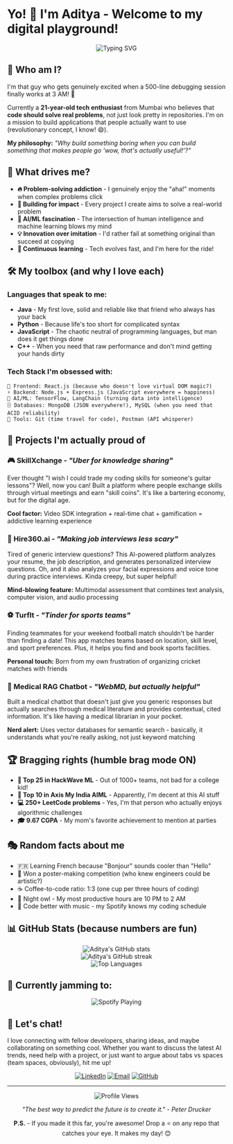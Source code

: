 # Yo! 👋 I'm Aditya - Welcome to my digital playground!

<div align="center">
  <img src="https://readme-typing-svg.herokuapp.com?font=Fira+Code&pause=1000&color=2196F3&center=true&vCenter=true&width=500&lines=Building+cool+stuff+with+code;Turning+coffee+into+algorithms;AI+enthusiast+%26+problem+solver;Always+learning%2C+always+coding" alt="Typing SVG" />
</div>

## 🤔 Who am I?

I'm that guy who gets genuinely excited when a 500-line debugging session finally works at 3 AM! 🌙 

Currently a **21-year-old tech enthusiast** from Mumbai who believes that **code should solve real problems**, not just look pretty in repositories. I'm on a mission to build applications that people actually want to use (revolutionary concept, I know! 😄).

**My philosophy:** *"Why build something boring when you can build something that makes people go 'wow, that's actually useful!'?"*

## 🎯 What drives me?

- **🔥 Problem-solving addiction** - I genuinely enjoy the "aha!" moments when complex problems click
- **🚀 Building for impact** - Every project I create aims to solve a real-world problem
- **🤖 AI/ML fascination** - The intersection of human intelligence and machine learning blows my mind
- **💡 Innovation over imitation** - I'd rather fail at something original than succeed at copying
- **🌱 Continuous learning** - Tech evolves fast, and I'm here for the ride!

## 🛠️ My toolbox (and why I love each)

### Languages that speak to me:
- **Java** - My first love, solid and reliable like that friend who always has your back
- **Python** - Because life's too short for complicated syntax
- **JavaScript** - The chaotic neutral of programming languages, but man does it get things done
- **C++** - When you need that raw performance and don't mind getting your hands dirty

### Tech Stack I'm obsessed with:
```
🎨 Frontend: React.js (because who doesn't love virtual DOM magic?)
⚡ Backend: Node.js + Express.js (JavaScript everywhere = happiness)
🧠 AI/ML: TensorFlow, LangChain (turning data into intelligence)
🗄️ Databases: MongoDB (JSON everywhere!), MySQL (when you need that ACID reliability)
🔧 Tools: Git (time travel for code), Postman (API whisperer)
```

## 🎪 Projects I'm actually proud of

### 🎮 SkillXchange - *"Uber for knowledge sharing"*
Ever thought "I wish I could trade my coding skills for someone's guitar lessons"? Well, now you can! Built a platform where people exchange skills through virtual meetings and earn "skill coins". It's like a bartering economy, but for the digital age.

**Cool factor:** Video SDK integration + real-time chat + gamification = addictive learning experience

### 🤖 Hire360.ai - *"Making job interviews less scary"*
Tired of generic interview questions? This AI-powered platform analyzes your resume, the job description, and generates personalized interview questions. Oh, and it also analyzes your facial expressions and voice tone during practice interviews. Kinda creepy, but super helpful!

**Mind-blowing feature:** Multimodal assessment that combines text analysis, computer vision, and audio processing

### ⚽ TurfIt - *"Tinder for sports teams"*
Finding teammates for your weekend football match shouldn't be harder than finding a date! This app matches teams based on location, skill level, and sport preferences. Plus, it helps you find and book sports facilities.

**Personal touch:** Born from my own frustration of organizing cricket matches with friends

### 🏥 Medical RAG Chatbot - *"WebMD, but actually helpful"*
Built a medical chatbot that doesn't just give you generic responses but actually searches through medical literature and provides contextual, cited information. It's like having a medical librarian in your pocket.

**Nerd alert:** Uses vector databases for semantic search - basically, it understands what you're really asking, not just keyword matching

## 🏆 Bragging rights (humble brag mode ON)

- **🥇 Top 25 in HackWave ML** - Out of 1000+ teams, not bad for a college kid!
- **🥈 Top 10 in Axis My India AIML** - Apparently, I'm decent at this AI stuff
- **💻 250+ LeetCode problems** - Yes, I'm that person who actually enjoys algorithmic challenges
- **🎓 9.67 CGPA** - My mom's favorite achievement to mention at parties

## 🎭 Random facts about me

- 🇫🇷 Learning French because "Bonjour" sounds cooler than "Hello"
- 🎨 Won a poster-making competition (who knew engineers could be artistic?)
- ☕ Coffee-to-code ratio: 1:3 (one cup per three hours of coding)
- 🌙 Night owl - My most productive hours are 10 PM to 2 AM
- 🎵 Code better with music - my Spotify knows my coding schedule

## 📊 GitHub Stats (because numbers are fun)

<div align="center">
  <img src="https://github-readme-stats.vercel.app/api?username=AdityaRaorane22&show_icons=true&theme=radical&hide_border=true" alt="Aditya's GitHub stats" />
</div>

<div align="center">
  <img src="https://github-readme-streak-stats.herokuapp.com/?user=AdityaRaorane22&theme=radical&hide_border=true" alt="Aditya's GitHub streak" />
</div>

<div align="center">
  <img src="https://github-readme-stats.vercel.app/api/top-langs/?username=AdityaRaorane22&layout=compact&theme=radical&hide_border=true" alt="Top Languages" />
</div>

## 🎵 Currently jamming to:
<div align="center">
  <img src="https://spotify-github-profile.vercel.app/api/spotify-playing/AdityaRaorane22" alt="Spotify Playing" />
</div>

## 💬 Let's chat!

I love connecting with fellow developers, sharing ideas, and maybe collaborating on something cool. Whether you want to discuss the latest AI trends, need help with a project, or just want to argue about tabs vs spaces (team spaces, obviously), hit me up!

<div align="center">
  
[![LinkedIn](https://img.shields.io/badge/-Let's_network-0077B5?style=for-the-badge&logo=linkedin&logoColor=white)](https://linkedin.com/in/aditya-raorane)
[![Email](https://img.shields.io/badge/-Say_hello-D14836?style=for-the-badge&logo=gmail&logoColor=white)](mailto:adityanraorane@gmail.com)
[![GitHub](https://img.shields.io/badge/-Follow_my_journey-181717?style=for-the-badge&logo=github&logoColor=white)](https://github.com/AdityaRaorane22)

</div>

---

<div align="center">
  <img src="https://komarev.com/ghpvc/?username=AdityaRaorane22&label=Curious%20visitors&color=brightgreen&style=flat" alt="Profile Views" />
</div>

<div align="center">
  
*"The best way to predict the future is to create it." - Peter Drucker*

**P.S.** - If you made it this far, you're awesome! Drop a ⭐ on any repo that catches your eye. It makes my day! 😊

</div>
